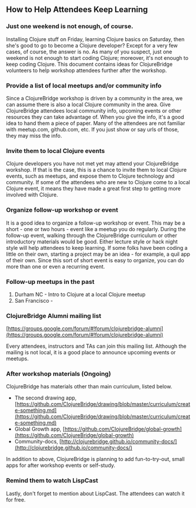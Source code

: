 ## How to Help Attendees Keep Learning

### Just one weekend is not enough, of course.

Installing Clojure stuff on Friday, learning Clojure basics on Saturday, then she's good to go to become a Clojure developer?
Except for a very few cases, of course, the answer is no.
As many of you suspect, just one weekend is not enough to start coding Clojure; moreover, it's not enough to keep coding Clojure.
This document contains ideas for ClojureBridge volunteers to help workshop attendees further after the workshop.


### Provide a list of local meetups and/or community info

Since a ClojureBridge workshop is driven by a community in the area, we can assume there is also a local Clojure community in the area.
Give ClojureBridge attendees local community info, upcoming events or other resources they can take advantage of.
When you give the info, it's a good idea to hand them a piece of paper.
Many of the attendees are not familiar with meetup.com, github.com, etc.
If you just show or say urls of those, they may miss the info.


### Invite them to local Clojure events

Clojure developers you have not met yet may attend your ClojureBridge workshop.
If that is the case, this is a chance to invite them to local Clojure events, such as meetups, and expose them to Clojure technology and community.
If some of the attendees who are new to Clojure come to a local Clojure event, it means they have made a great first step to getting more involved with Clojure.


### Organize follow-up workshop or event

It is a good idea to organize a follow-up workshop or event.
This may be a short - one or two hours - event like a meetup you do regularly.
During the follow-up event, walking through the ClojureBridge curriculum or other introductory materials would be good.
Either lecture style or hack night style will help attendees to keep learning.
If some folks have been coding a little on their own, starting a project may be an idea - for example, a quil app of their own.
Since this sort of short event is easy to organize, you can do more than one or even a recurring event.


### Follow-up meetups in the past

1. Durham NC - Intro to Clojure at a local Clojure meetup
2. San Francisco - 


### ClojureBridge Alumni mailing list

[https://groups.google.com/forum/#!forum/clojurebridge-alumni](https://groups.google.com/forum/#!forum/clojurebridge-alumni)

Every attendees, instructors and TAs can join this mailing list.
Although the mailing is not local, it is a good place to announce upcoming events or meetups.


### After workshop materials (Ongoing)

ClojureBridge has materials other than main curriculum, listed below.

- The second drawing app, [https://github.com/ClojureBridge/drawing/blob/master/curriculum/create-something.md](https://github.com/ClojureBridge/drawing/blob/master/curriculum/create-something.md)
- Global Growth app, [https://github.com/ClojureBridge/global-growth](https://github.com/ClojureBridge/global-growth)
- Community-docs, [http://clojurebridge.github.io/community-docs/](http://clojurebridge.github.io/community-docs/)

In addition to above, ClojureBridge is planning to add fun-to-try-out, small apps for after workshop events or self-study.


### Remind them to watch LispCast

Lastly, don't forget to mention about LispCast. The attendees can watch it for free.
